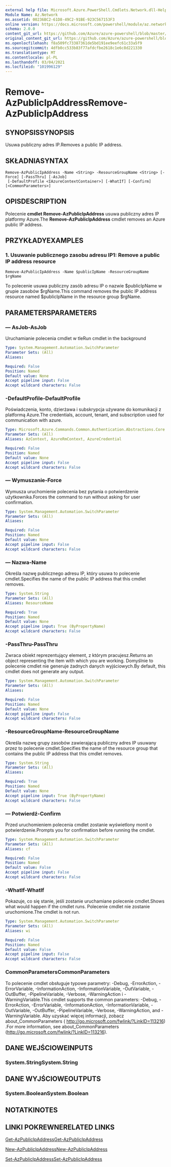```yaml
---
external help file: Microsoft.Azure.PowerShell.Cmdlets.Network.dll-Help.xml
Module Name: Az.Network
ms.assetid: 00236BC2-61D8-49C2-91BE-923C567153F3
online version: https://docs.microsoft.com/powershell/module/az.network/remove-azpublicipaddress
schema: 2.0.0
content_git_url: https://github.com/Azure/azure-powershell/blob/master/src/Network/Network/help/Remove-AzPublicIpAddress.md
original_content_git_url: https://github.com/Azure/azure-powershell/blob/master/src/Network/Network/help/Remove-AzPublicIpAddress.md
ms.openlocfilehash: f8a509fc73387361de5bd191ee9eefc61c33a5f9
ms.sourcegitcommit: 4dfb0cc533b83f77afdcfbe2618c1e6c8d221330
ms.translationtype: MT
ms.contentlocale: pl-PL
ms.lasthandoff: 03/04/2021
ms.locfileid: "101996129"
---
```

# <span data-ttu-id="151c0-101">Remove-AzPublicIpAddress</span><span class="sxs-lookup"><span data-stu-id="151c0-101">Remove-AzPublicIpAddress</span></span>

## <span data-ttu-id="151c0-102">SYNOPSIS</span><span class="sxs-lookup"><span data-stu-id="151c0-102">SYNOPSIS</span></span>
<span data-ttu-id="151c0-103">Usuwa publiczny adres IP.</span><span class="sxs-lookup"><span data-stu-id="151c0-103">Removes a public IP address.</span></span>

## <span data-ttu-id="151c0-104">SKŁADNIA</span><span class="sxs-lookup"><span data-stu-id="151c0-104">SYNTAX</span></span>

```
Remove-AzPublicIpAddress -Name <String> -ResourceGroupName <String> [-Force] [-PassThru] [-AsJob]
 [-DefaultProfile <IAzureContextContainer>] [-WhatIf] [-Confirm] [<CommonParameters>]
```

## <span data-ttu-id="151c0-105">OPIS</span><span class="sxs-lookup"><span data-stu-id="151c0-105">DESCRIPTION</span></span>
<span data-ttu-id="151c0-106">Polecenie **cmdlet Remove-AzPublicIpAddress** usuwa publiczny adres IP platformy Azure.</span><span class="sxs-lookup"><span data-stu-id="151c0-106">The **Remove-AzPublicIpAddress** cmdlet removes an Azure public IP address.</span></span>

## <span data-ttu-id="151c0-107">PRZYKŁADY</span><span class="sxs-lookup"><span data-stu-id="151c0-107">EXAMPLES</span></span>

### <span data-ttu-id="151c0-108">1. Usuwanie publicznego zasobu adresu IP</span><span class="sxs-lookup"><span data-stu-id="151c0-108">1: Remove a public IP address resource</span></span>
```
Remove-AzPublicIpAddress -Name $publicIpName -ResourceGroupName $rgName
```

<span data-ttu-id="151c0-109">To polecenie usuwa publiczny zasób adresu IP o nazwie $publicIpName w grupie zasobów $rgName.</span><span class="sxs-lookup"><span data-stu-id="151c0-109">This command removes the public IP address resource named $publicIpName in the resource group $rgName.</span></span>

## <span data-ttu-id="151c0-110">PARAMETERS</span><span class="sxs-lookup"><span data-stu-id="151c0-110">PARAMETERS</span></span>

### <span data-ttu-id="151c0-111">— AsJob</span><span class="sxs-lookup"><span data-stu-id="151c0-111">-AsJob</span></span>
<span data-ttu-id="151c0-112">Uruchamianie polecenia cmdlet w tle</span><span class="sxs-lookup"><span data-stu-id="151c0-112">Run cmdlet in the background</span></span>

```yaml
Type: System.Management.Automation.SwitchParameter
Parameter Sets: (All)
Aliases:

Required: False
Position: Named
Default value: None
Accept pipeline input: False
Accept wildcard characters: False
```

### <span data-ttu-id="151c0-113">-DefaultProfile</span><span class="sxs-lookup"><span data-stu-id="151c0-113">-DefaultProfile</span></span>
<span data-ttu-id="151c0-114">Poświadczenia, konto, dzierżawa i subskrypcja używane do komunikacji z platformą Azure.</span><span class="sxs-lookup"><span data-stu-id="151c0-114">The credentials, account, tenant, and subscription used for communication with azure.</span></span>

```yaml
Type: Microsoft.Azure.Commands.Common.Authentication.Abstractions.Core.IAzureContextContainer
Parameter Sets: (All)
Aliases: AzContext, AzureRmContext, AzureCredential

Required: False
Position: Named
Default value: None
Accept pipeline input: False
Accept wildcard characters: False
```

### <span data-ttu-id="151c0-115">— Wymuszanie</span><span class="sxs-lookup"><span data-stu-id="151c0-115">-Force</span></span>
<span data-ttu-id="151c0-116">Wymusza uruchomienie polecenia bez pytania o potwierdzenie użytkownika.</span><span class="sxs-lookup"><span data-stu-id="151c0-116">Forces the command to run without asking for user confirmation.</span></span>

```yaml
Type: System.Management.Automation.SwitchParameter
Parameter Sets: (All)
Aliases:

Required: False
Position: Named
Default value: None
Accept pipeline input: False
Accept wildcard characters: False
```

### <span data-ttu-id="151c0-117">— Nazwa</span><span class="sxs-lookup"><span data-stu-id="151c0-117">-Name</span></span>
<span data-ttu-id="151c0-118">Określa nazwę publicznego adresu IP, który usuwa to polecenie cmdlet.</span><span class="sxs-lookup"><span data-stu-id="151c0-118">Specifies the name of the public IP address that this cmdlet removes.</span></span>

```yaml
Type: System.String
Parameter Sets: (All)
Aliases: ResourceName

Required: True
Position: Named
Default value: None
Accept pipeline input: True (ByPropertyName)
Accept wildcard characters: False
```

### <span data-ttu-id="151c0-119">-PassThru</span><span class="sxs-lookup"><span data-stu-id="151c0-119">-PassThru</span></span>
<span data-ttu-id="151c0-120">Zwraca obiekt reprezentujący element, z którym pracujesz.</span><span class="sxs-lookup"><span data-stu-id="151c0-120">Returns an object representing the item with which you are working.</span></span>
<span data-ttu-id="151c0-121">Domyślnie to polecenie cmdlet nie generuje żadnych danych wyjściowych.</span><span class="sxs-lookup"><span data-stu-id="151c0-121">By default, this cmdlet does not generate any output.</span></span>

```yaml
Type: System.Management.Automation.SwitchParameter
Parameter Sets: (All)
Aliases:

Required: False
Position: Named
Default value: None
Accept pipeline input: False
Accept wildcard characters: False
```

### <span data-ttu-id="151c0-122">-ResourceGroupName</span><span class="sxs-lookup"><span data-stu-id="151c0-122">-ResourceGroupName</span></span>
<span data-ttu-id="151c0-123">Określa nazwę grupy zasobów zawierającą publiczny adres IP usuwany przez to polecenie cmdlet.</span><span class="sxs-lookup"><span data-stu-id="151c0-123">Specifies the name of the resource group that contains the public IP address that this cmdlet removes.</span></span>

```yaml
Type: System.String
Parameter Sets: (All)
Aliases:

Required: True
Position: Named
Default value: None
Accept pipeline input: True (ByPropertyName)
Accept wildcard characters: False
```

### <span data-ttu-id="151c0-124">— Potwierdź</span><span class="sxs-lookup"><span data-stu-id="151c0-124">-Confirm</span></span>
<span data-ttu-id="151c0-125">Przed uruchomieniem polecenia cmdlet zostanie wyświetlony monit o potwierdzenie.</span><span class="sxs-lookup"><span data-stu-id="151c0-125">Prompts you for confirmation before running the cmdlet.</span></span>

```yaml
Type: System.Management.Automation.SwitchParameter
Parameter Sets: (All)
Aliases: cf

Required: False
Position: Named
Default value: False
Accept pipeline input: False
Accept wildcard characters: False
```

### <span data-ttu-id="151c0-126">-WhatIf</span><span class="sxs-lookup"><span data-stu-id="151c0-126">-WhatIf</span></span>
<span data-ttu-id="151c0-127">Pokazuje, co się stanie, jeśli zostanie uruchamiane polecenie cmdlet.</span><span class="sxs-lookup"><span data-stu-id="151c0-127">Shows what would happen if the cmdlet runs.</span></span>
<span data-ttu-id="151c0-128">Polecenie cmdlet nie zostanie uruchomione.</span><span class="sxs-lookup"><span data-stu-id="151c0-128">The cmdlet is not run.</span></span>

```yaml
Type: System.Management.Automation.SwitchParameter
Parameter Sets: (All)
Aliases: wi

Required: False
Position: Named
Default value: False
Accept pipeline input: False
Accept wildcard characters: False
```

### <span data-ttu-id="151c0-129">CommonParameters</span><span class="sxs-lookup"><span data-stu-id="151c0-129">CommonParameters</span></span>
<span data-ttu-id="151c0-130">To polecenie cmdlet obsługuje typowe parametry: -Debug, -ErrorAction, -ErrorVariable, -InformationAction, -InformationVariable, -OutVariable, -OutBuffer, -PipelineVariable, -Verbose, -WarningAction i -WarningVariable.</span><span class="sxs-lookup"><span data-stu-id="151c0-130">This cmdlet supports the common parameters: -Debug, -ErrorAction, -ErrorVariable, -InformationAction, -InformationVariable, -OutVariable, -OutBuffer, -PipelineVariable, -Verbose, -WarningAction, and -WarningVariable.</span></span> <span data-ttu-id="151c0-131">Aby uzyskać więcej informacji, zobacz about_CommonParameters ( http://go.microsoft.com/fwlink/?LinkID=113216) .</span><span class="sxs-lookup"><span data-stu-id="151c0-131">For more information, see about_CommonParameters (http://go.microsoft.com/fwlink/?LinkID=113216).</span></span>

## <span data-ttu-id="151c0-132">DANE WEJŚCIOWE</span><span class="sxs-lookup"><span data-stu-id="151c0-132">INPUTS</span></span>

### <span data-ttu-id="151c0-133">System.String</span><span class="sxs-lookup"><span data-stu-id="151c0-133">System.String</span></span>

## <span data-ttu-id="151c0-134">DANE WYJŚCIOWE</span><span class="sxs-lookup"><span data-stu-id="151c0-134">OUTPUTS</span></span>

### <span data-ttu-id="151c0-135">System.Boolean</span><span class="sxs-lookup"><span data-stu-id="151c0-135">System.Boolean</span></span>

## <span data-ttu-id="151c0-136">NOTATKI</span><span class="sxs-lookup"><span data-stu-id="151c0-136">NOTES</span></span>

## <span data-ttu-id="151c0-137">LINKI POKREWNE</span><span class="sxs-lookup"><span data-stu-id="151c0-137">RELATED LINKS</span></span>

[<span data-ttu-id="151c0-138">Get-AzPublicIpAddress</span><span class="sxs-lookup"><span data-stu-id="151c0-138">Get-AzPublicIpAddress</span></span>](./Get-AzPublicIpAddress.md)

[<span data-ttu-id="151c0-139">New-AzPublicIpAddress</span><span class="sxs-lookup"><span data-stu-id="151c0-139">New-AzPublicIpAddress</span></span>](./New-AzPublicIpAddress.md)

[<span data-ttu-id="151c0-140">Set-AzPublicIpAddress</span><span class="sxs-lookup"><span data-stu-id="151c0-140">Set-AzPublicIpAddress</span></span>](./Set-AzPublicIpAddress.md)



